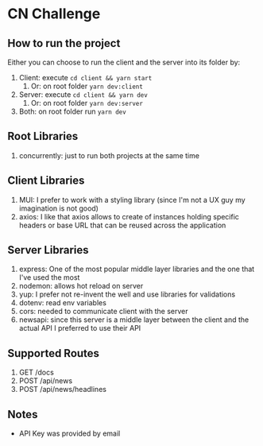 # CN Challenge

## How to run the project

Either you can choose to run the client and the server into its folder by:

1. Client: execute `cd client && yarn start`
   1. Or: on root folder `yarn dev:client`
2. Server: execute `cd client && yarn dev`
   1. Or: on root folder `yarn dev:server`
3. Both: on root folder run `yarn dev`

## Root Libraries

1. concurrently: just to run both projects at the same time

## Client Libraries

1. MUI: I prefer to work with a styling library (since I'm not a UX guy my imagination is not good)
2. axios: I like that axios allows to create of instances holding specific headers or base URL that can be reused across the application

## Server Libraries

1. express: One of the most popular middle layer libraries and the one that I've used the most
2. nodemon: allows hot reload on server
3. yup: I prefer not re-invent the well and use libraries for validations
4. dotenv: read env variables
5. cors: needed to communicate client with the server
6. newsapi: since this server is a middle layer between the client and the actual API I preferred to use their API

## Supported Routes

1. GET /docs
2. POST /api/news
3. POST /api/news/headlines

## Notes

- API Key was provided by email
